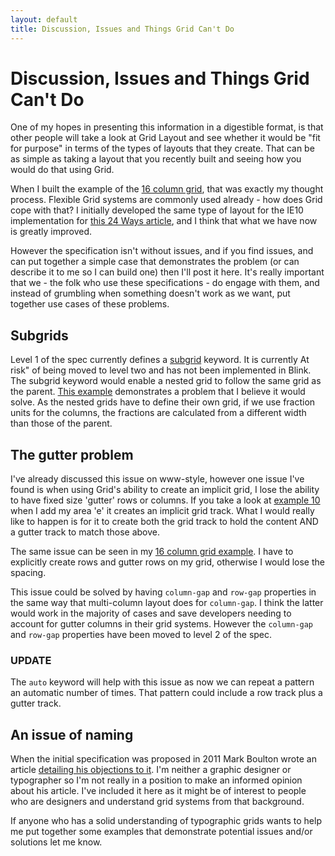 ```yaml
---
layout: default
title: Discussion, Issues and Things Grid Can't Do
---
```


# Discussion, Issues and Things Grid Can't Do

One of my hopes in presenting this information in a digestible format, is that other people will take a look at Grid Layout and see whether it would be "fit for purpose" in terms of the types of layouts that they create. That can be as simple as taking a layout that you recently built and seeing how you would do that using Grid.

When I built the example of the [16 column grid](http://gridbyexample.com/examples/code/layout4.html), that was exactly my thought process. Flexible Grid systems are commonly used already - how does Grid cope with that? I initially developed the same type of layout for the IE10 implementation for [this 24 Ways article](http://24ways.org/2012/css3-grid-layout/), and I think that what we have now is greatly improved.

However the specification isn't without issues, and if you find issues, and can put together a simple case that demonstrates the problem (or can describe it to me so I can build one) then I'll post it here. It's really important that we - the folk who use these specifications - do engage with them, and instead of grumbling when something doesn't work as we want, put together use cases of these problems.

## Subgrids

Level 1 of the spec currently defines a [subgrid](http://dev.w3.org/csswg/css-grid/#subgrids) keyword. It is currently At risk" of being moved to level two and has not been implemented in Blink. The subgrid keyword would enable a nested grid to follow the same grid as the parent. [This example](/examples/code/layout6.html) demonstrates a problem that I believe it would solve. As the nested grids have to define their own grid, if we use fraction units for the columns, the fractions are calculated from a different width than those of the parent. 

## The gutter problem

I've already discussed this issue on www-style, however one issue I've found is when using Grid's ability to create an implicit grid, I lose the ability to have fixed size 'gutter' rows or columns. If you take a look at [example 10](/examples/#example10) when I add my area 'e' it creates an implicit grid track. What I would really like to happen is for it to create both the grid track to hold the content AND a gutter track to match those above.

The same issue can be seen in my [16 column grid example](http://gridbyexample.com/examples/code/layout4.html). I have to explicitly create rows and gutter rows on my grid, otherwise I would lose the spacing.

This issue could be solved by having `column-gap` and `row-gap` properties in the same way that multi-column layout does for `column-gap`. I think the latter would work in the majority of cases and save developers needing to account for gutter columns in their grid systems. However the `column-gap` and `row-gap` properties have been moved to level 2 of the spec.

### UPDATE

The `auto` keyword will help with this issue as now we can repeat a pattern an automatic number of times. That pattern could include a row track plus a gutter track.

## An issue of naming

When the initial specification was proposed in 2011 Mark Boulton wrote an article [detailing his objections to it](http://www.markboulton.co.uk/journal/rethinking-css-grids). I'm neither a graphic designer or typographer so I'm not really in a position to make an informed opinion about his article. I've included it here as it might be of interest to people who are designers and understand grid systems from that background. 

If anyone who has a solid understanding of typographic grids wants to help me put together some examples that demonstrate potential issues and/or solutions let me know.